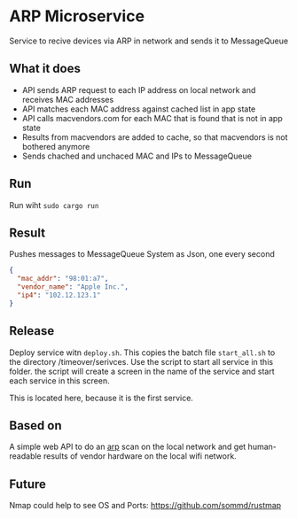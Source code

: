 # ARP Microservice
Service to recive devices via ARP in network and sends it to MessageQueue

## What it does
* API sends ARP request to each IP address on local network and receives MAC addresses
* API matches each MAC address against cached list in app state
* API calls macvendors.com for each MAC that is found that is not in app state
* Results from macvendors are added to cache, so that macvendors is not bothered anymore
* Sends chached and unchaced MAC and IPs to MessageQueue

## Run
Run wiht `sudo cargo run` 


## Result
Pushes messages to MessageQueue System as Json, one every second

```json
{
  "mac_addr": "98:01:a7",
  "vendor_name": "Apple Inc.",
  "ip4": "102.12.123.1"
}
```
## Release
Deploy service witn `deploy.sh`. This copies the batch file `start_all.sh` to the directory /timeover/serivces. Use the script to start all service in this folder. the script will create a screen in the name of the service and start each service in this screen. 

This is located here, because it is the first service.

## Based on
A simple web API to do an [arp](https://en.wikipedia.org/wiki/Address_Resolution_Protocol) scan on the local network and get human-readable results of vendor hardware on the local wifi network.

## Future
Nmap could help to see OS and Ports: https://github.com/sommd/rustmap
